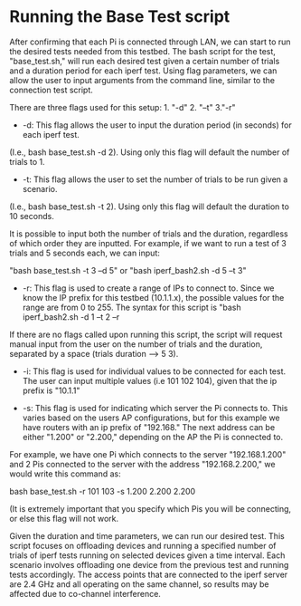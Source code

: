 # Running the Base Test script 

After confirming that each Pi is connected through LAN, we can start to run the desired tests needed from this testbed. The bash script for the test, "base_test.sh," will run each desired test given a certain number of trials and a duration period for each iperf test. Using flag parameters, we can allow the user to input arguments from the command line, similar to the connection test script. 

 

There are three flags used for this setup: 1. "-d" 2. "–t" 3."-r" 

* -d: This flag allows the user to input the duration period (in seconds) for each iperf test. 

(I.e., bash base_test.sh -d 2). Using only this flag will default the number of trials to 1. 

* -t: This flag allows the user to set the number of trials to be run given a scenario.  

(I.e., bash base_test.sh -t 2). Using only this flag will default the duration to 10 seconds.  

It is possible to input both the number of trials and the duration, regardless of which order they are inputted. For example, if we want to run a test of 3 trials and 5 seconds each, we can input: 

"bash base_test.sh -t 3 –d 5" or "bash iperf_bash2.sh -d 5 –t 3" 

* -r: This flag is used to create a range of IPs to connect to. Since we know the IP prefix for this testbed (10.1.1.x), the possible values for the range are from 0 to 255. The syntax for this script is "bash iperf_bash2.sh -d 1 –t 2 –r <rangeStart> <rangeEnd>  

If there are no flags called upon running this script, the script will request manual input from the user on the number of trials and the duration, separated by a space (trials duration --> 5 3). 

* -i: This flag is used for individual values to be connected for each test. The user can input multiple values (i.e 101 102 104), given that the ip prefix is "10.1.1"

* -s: This flag is used for indicating which server the Pi connects to. This varies based on the users AP configurations, but for this example we have routers with an ip prefix of "192.168." The next address can be either "1.200" or "2.200," depending on the AP the Pi is connected to.

For example, we have one Pi which connects to the server "192.168.1.200" and 2 Pis connected to the server with the address "192.168.2.200," we would write this command as:

bash base_test.sh -r 101 103 -s 1.200 2.200 2.200

(It is extremely important that you specify which Pis you will be connecting, or else this flag will not work.


Given the duration and time parameters, we can run our desired test. This script focuses on offloading devices and running a specified number of trials of iperf tests running on selected devices given a time interval. Each scenario involves offloading one device from the previous test and running tests accordingly. The access points that are connected to the iperf server are 2.4 GHz and all operating on the same channel, so results may be affected due to co-channel interference.  